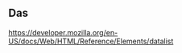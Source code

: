 ## Das <datalist>-Element gibt einem Eingabefeld Autovervollständigung, ganz ohne JavaScript. Man definiert eigene Vorschläge mit <option>, die dann als Dropdown erscheinen, aber die Nutzer können trotzdem frei tippen. Das macht Formulare einfacher und benutzerfreundlicher.

https://developer.mozilla.org/en-US/docs/Web/HTML/Reference/Elements/datalist